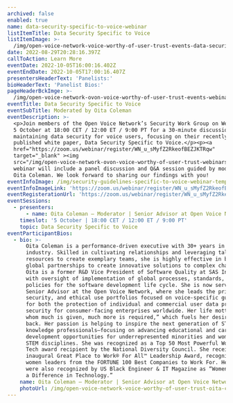 ```yaml
---
archived: false
enabled: true
name: data-security-specific-to-voice-webinar
listItemTitle: Data Security Specific to Voice
listItemImage: >-
  /img/open-voice-network-voice-worthy-of-user-trust-events-data-security-specific-to-voice-webinar-thumbnail.png
date: 2022-08-29T20:28:16.397Z
callToAction: Learn More
eventDate: 2022-10-05T16:00:16.402Z
eventEndDate: 2022-10-05T17:00:16.407Z
presentersHeaderText: 'Panelists:'
bioHeaderText: 'Panelist Bios:'
pageHeaderBckImge: >-
  /img/open-voice-network-ovon-voice-worthy-of-user-trust-events-webinar-temporary-header.png
eventTitle: Data Security Specific to Voice
eventSubTitle: Moderated by Oita Coleman
eventDescription: >-
  <p>Join members of the Open Voice Network’s Security Work Group on Wednesday,
  5 October at 18:00 CET / 12:00 ET / 9:00 PT for a 30-minute discussion on
  maintaining data security for voice users, focusing on their recently
  published white paper, Data Security Specific to Voice.</p><p><a
  href="https://zoom.us/webinar/register/WN_u_sMyfZ2RkeofBEZJKTRqw"
  target="_blank" ><img
  src="/img/open-voice-network-ovon-voice-worthy-of-user-trust-webinars-register-now-button-1.png"></a><p>This
  webinar will include a panel discussion and Q&A session guided by moderator
  Oita Coleman. We look forward to sharing our findings with you!
eventInfoImage: /img/security-guidelines-specific-to-voice-webinar-temporary.png
eventInfoImageLink: 'https://zoom.us/webinar/register/WN_u_sMyfZ2RkeofBEZJKTRqw'
eventRegisterationUrl: 'https://zoom.us/webinar/register/WN_u_sMyfZ2RkeofBEZJKTRqw'
eventSessions:
  - presenters:
      - name: Oita Coleman – Moderator | Senior Advisor at Open Voice Network
    timeslot: '5 October | 18:00 CET / 12:00 ET / 9:00 PT'
    topic: Data Security Specific to Voice
eventParticipantBios:
  - bio: >-
      Oita Coleman is a performance-driven executive with 30+ years in the tech
      industry. Skilled in cultivating relationships and leveraging talent and
      resources to create exemplary teams, she is highly effective in building
      global partnerships to create innovative solutions to complex challenges.
      Oita is a former R&D Vice President of Software Quality at SAS Institute,
      with oversight of implementation of global processes, standards, and
      policies for the software development life cycle. She is now serving as
      Senior Advisor at the Open Voice Network, where she leads the privacy,
      security, and ethical use portfolios focused on voice-specific guidance
      for both the protection of individual and commercial user data privacy and
      security for consumer-facing enterprises worldwide. Her life motto is “to
      whom much is given, much more is required,” which fuels her desire to give
      back. Her passion is helping to inspire the next generation of STEM
      knowledge professionals—focusing on advancing educational and career
      development opportunities for underrepresented minorities and women in
      STEM disciplines. She was recognized as a Top 50 Most Powerful Women in
      Tech award recipient by the National Diversity Council. She received the
      inaugural Great Place to Work® For All™ Leadership Award, recognizing
      women leaders from the FORTUNE 100 Best Companies to Work For. Her efforts
      were also recognized by US Black Engineer & IT Magazine as “Women Who Make
      a Difference in Technology.”
    name: Oita Coleman – Moderator | Senior Advisor at Open Voice Network
    photoUrl: /img/open-voice-network-voice-worthy-of-user-trust-oita-coleman.jpg
---
```


